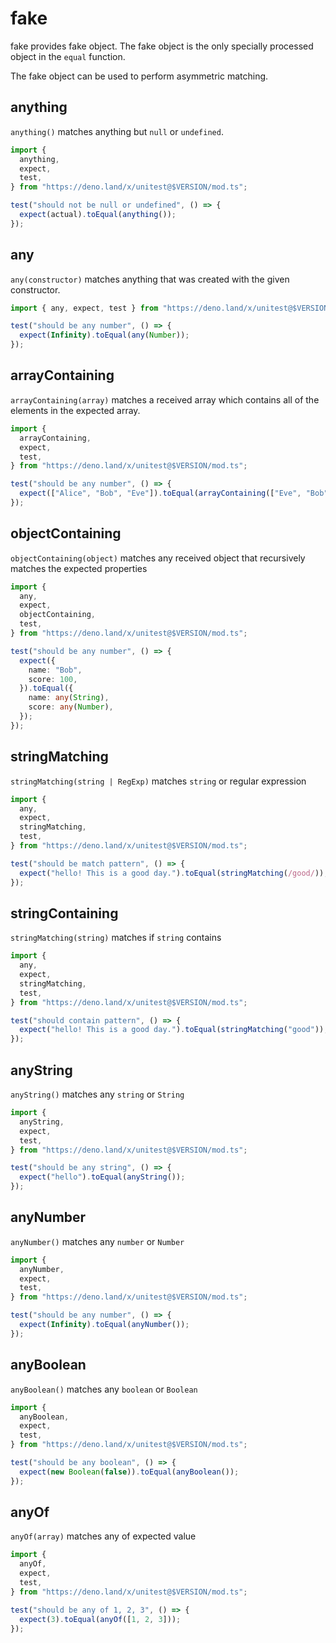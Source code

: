 # fake

fake provides fake object. The fake object is the only specially processed
object in the `equal` function.

The fake object can be used to perform asymmetric matching.

## anything

`anything()` matches anything but `null` or `undefined`.

```ts
import {
  anything,
  expect,
  test,
} from "https://deno.land/x/unitest@$VERSION/mod.ts";

test("should not be null or undefined", () => {
  expect(actual).toEqual(anything());
});
```

## any

`any(constructor)` matches anything that was created with the given constructor.

```ts
import { any, expect, test } from "https://deno.land/x/unitest@$VERSION/mod.ts";

test("should be any number", () => {
  expect(Infinity).toEqual(any(Number));
});
```

## arrayContaining

`arrayContaining(array)` matches a received array which contains all of the
elements in the expected array.

```ts
import {
  arrayContaining,
  expect,
  test,
} from "https://deno.land/x/unitest@$VERSION/mod.ts";

test("should be any number", () => {
  expect(["Alice", "Bob", "Eve"]).toEqual(arrayContaining(["Eve", "Bob"]));
});
```

## objectContaining

`objectContaining(object)` matches any received object that recursively matches
the expected properties

```ts
import {
  any,
  expect,
  objectContaining,
  test,
} from "https://deno.land/x/unitest@$VERSION/mod.ts";

test("should be any number", () => {
  expect({
    name: "Bob",
    score: 100,
  }).toEqual({
    name: any(String),
    score: any(Number),
  });
});
```

## stringMatching

`stringMatching(string | RegExp)` matches `string` or regular expression

```ts
import {
  any,
  expect,
  stringMatching,
  test,
} from "https://deno.land/x/unitest@$VERSION/mod.ts";

test("should be match pattern", () => {
  expect("hello! This is a good day.").toEqual(stringMatching(/good/));
});
```

## stringContaining

`stringMatching(string)` matches if `string` contains

```ts
import {
  any,
  expect,
  stringMatching,
  test,
} from "https://deno.land/x/unitest@$VERSION/mod.ts";

test("should contain pattern", () => {
  expect("hello! This is a good day.").toEqual(stringMatching("good"));
});
```

## anyString

`anyString()` matches any `string` or `String`

```ts
import {
  anyString,
  expect,
  test,
} from "https://deno.land/x/unitest@$VERSION/mod.ts";

test("should be any string", () => {
  expect("hello").toEqual(anyString());
});
```

## anyNumber

`anyNumber()` matches any `number` or `Number`

```ts
import {
  anyNumber,
  expect,
  test,
} from "https://deno.land/x/unitest@$VERSION/mod.ts";

test("should be any number", () => {
  expect(Infinity).toEqual(anyNumber());
});
```

## anyBoolean

`anyBoolean()` matches any `boolean` or `Boolean`

```ts
import {
  anyBoolean,
  expect,
  test,
} from "https://deno.land/x/unitest@$VERSION/mod.ts";

test("should be any boolean", () => {
  expect(new Boolean(false)).toEqual(anyBoolean());
});
```

## anyOf

`anyOf(array)` matches any of expected value

```ts
import {
  anyOf,
  expect,
  test,
} from "https://deno.land/x/unitest@$VERSION/mod.ts";

test("should be any of 1, 2, 3", () => {
  expect(3).toEqual(anyOf([1, 2, 3]));
});
```
